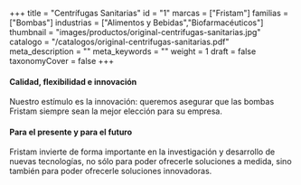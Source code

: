 +++
title = "Centrífugas Sanitarias"
id = "1"
marcas = ["Fristam"]
familias = ["Bombas"]
industrias = ["Alimentos y Bebidas","Biofarmacéuticos"]
thumbnail = "images/productos/original-centrifugas-sanitarias.jpg"
catalogo = "/catalogos/original-centrifugas-sanitarias.pdf"
meta_description = ""
meta_keywords = ""
weight = 1
draft = false
taxonomyCover = false
+++
<h4>Calidad, flexibilidad e innovación</h4>
<p>Nuestro estímulo es la innovación: queremos asegurar que las bombas Fristam siempre sean la mejor elección para su empresa.</p>
<h4>Para el presente y para el futuro</h4>
<p>Fristam invierte de forma importante en la investigación y desarrollo de nuevas tecnologías, no sólo para poder ofrecerle soluciones a medida, sino también para poder ofrecerle soluciones innovadoras. </p>
<p> </p>